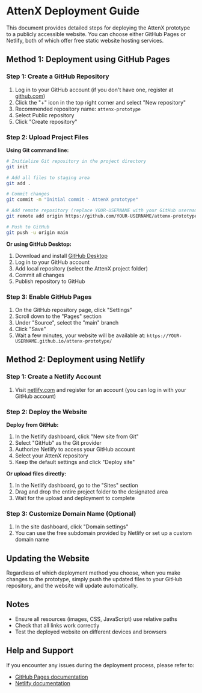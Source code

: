 # AttenX Deployment Guide

This document provides detailed steps for deploying the AttenX prototype to a publicly accessible website. You can choose either GitHub Pages or Netlify, both of which offer free static website hosting services.

## Method 1: Deployment using GitHub Pages

### Step 1: Create a GitHub Repository

1. Log in to your GitHub account (if you don't have one, register at [github.com](https://github.com))
2. Click the "+" icon in the top right corner and select "New repository"
3. Recommended repository name: `attenx-prototype`
4. Select Public repository
5. Click "Create repository"

### Step 2: Upload Project Files

**Using Git command line:**

```bash
# Initialize Git repository in the project directory
git init

# Add all files to staging area
git add .

# Commit changes
git commit -m "Initial commit - AttenX prototype"

# Add remote repository (replace YOUR-USERNAME with your GitHub username)
git remote add origin https://github.com/YOUR-USERNAME/attenx-prototype.git

# Push to GitHub
git push -u origin main
```

**Or using GitHub Desktop:**

1. Download and install [GitHub Desktop](https://desktop.github.com/)
2. Log in to your GitHub account
3. Add local repository (select the AttenX project folder)
4. Commit all changes
5. Publish repository to GitHub

### Step 3: Enable GitHub Pages

1. On the GitHub repository page, click "Settings"
2. Scroll down to the "Pages" section
3. Under "Source", select the "main" branch
4. Click "Save"
5. Wait a few minutes, your website will be available at: `https://YOUR-USERNAME.github.io/attenx-prototype/`

## Method 2: Deployment using Netlify

### Step 1: Create a Netlify Account

1. Visit [netlify.com](https://www.netlify.com/) and register for an account (you can log in with your GitHub account)

### Step 2: Deploy the Website

**Deploy from GitHub:**

1. In the Netlify dashboard, click "New site from Git"
2. Select "GitHub" as the Git provider
3. Authorize Netlify to access your GitHub account
4. Select your AttenX repository
5. Keep the default settings and click "Deploy site"

**Or upload files directly:**

1. In the Netlify dashboard, go to the "Sites" section
2. Drag and drop the entire project folder to the designated area
3. Wait for the upload and deployment to complete

### Step 3: Customize Domain Name (Optional)

1. In the site dashboard, click "Domain settings"
2. You can use the free subdomain provided by Netlify or set up a custom domain name

## Updating the Website

Regardless of which deployment method you choose, when you make changes to the prototype, simply push the updated files to your GitHub repository, and the website will update automatically.

## Notes

- Ensure all resources (images, CSS, JavaScript) use relative paths
- Check that all links work correctly
- Test the deployed website on different devices and browsers

## Help and Support

If you encounter any issues during the deployment process, please refer to:

- [GitHub Pages documentation](https://docs.github.com/en/pages)
- [Netlify documentation](https://docs.netlify.com/)